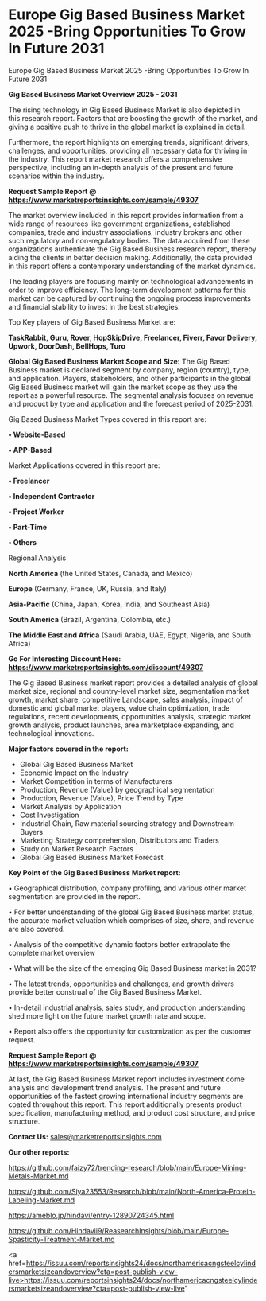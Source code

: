 # Europe Gig Based Business Market 2025 -Bring Opportunities To Grow In Future 2031
Europe Gig Based Business Market 2025 -Bring Opportunities To Grow In Future 2031

<Strong> Gig Based Business Market Overview 2025 - 2031</strong>

The rising technology in Gig Based Business Market is also depicted in this research report. Factors that are boosting the growth of the market, and giving a positive push to thrive in the global market is explained in detail.

Furthermore, the report highlights on emerging trends, significant drivers, challenges, and opportunities, providing all necessary data for thriving in the industry. This report market research offers a comprehensive perspective, including an in-depth analysis of the present and future scenarios within the industry.

<strong>Request Sample Report @ <a href=https://www.marketreportsinsights.com/sample/49307>https://www.marketreportsinsights.com/sample/49307</a></strong>

The market overview included in this report provides information from a wide range of resources like government organizations, established companies, trade and industry associations, industry brokers and other such regulatory and non-regulatory bodies. The data acquired from these organizations authenticate the Gig Based Business research report, thereby aiding the clients in better decision making. Additionally, the data provided in this report offers a contemporary understanding of the market dynamics.

The leading players are focusing mainly on technological advancements in order to improve efficiency. The long-term development patterns for this market can be captured by continuing the ongoing process improvements and financial stability to invest in the best strategies.

Top Key players of Gig Based Business Market are:

<strong>TaskRabbit, Guru, Rover, HopSkipDrive, Freelancer, Fiverr, Favor Delivery, Upwork, DoorDash, BellHops, Turo</strong>

<strong><b>Global Gig Based Business Market Scope and Size:</b></strong>
The Gig Based Business market is declared segment by company, region (country), type, and application. Players, stakeholders, and other participants in the global Gig Based Business market will gain the market scope as they use the report as a powerful resource. The segmental analysis focuses on revenue and product by type and application and the forecast period of 2025-2031.

Gig Based Business Market Types covered in this report are:

<strong>•  Website-Based

•  APP-Based</strong>

Market Applications covered in this report are:

<strong>•  Freelancer

•  Independent Contractor

•  Project Worker

•  Part-Time

•  Others</strong> 

Regional Analysis

<strong>North America</strong> (the United States, Canada, and Mexico)

<strong>Europe</strong> (Germany, France, UK, Russia, and Italy)

<strong>Asia-Pacific</strong> (China, Japan, Korea, India, and Southeast Asia)

<strong>South America</strong> (Brazil, Argentina, Colombia, etc.)

<strong>The Middle East and Africa</strong> (Saudi Arabia, UAE, Egypt, Nigeria, and South Africa)

<strong>Go For Interesting Discount Here: <a href=https://www.marketreportsinsights.com/discount/49307>https://www.marketreportsinsights.com/discount/49307</a></strong>

The Gig Based Business market report provides a detailed analysis of global market size, regional and country-level market size, segmentation market growth, market share, competitive Landscape, sales analysis, impact of domestic and global market players, value chain optimization, trade regulations, recent developments, opportunities analysis, strategic market growth analysis, product launches, area marketplace expanding, and technological innovations.

<strong><b>Major factors covered in the report:</b></strong>
<ul>
  <li>Global Gig Based Business Market </li>
  <li>Economic Impact on the Industry</li>
  <li>Market Competition in terms of Manufacturers</li>
  <li>Production, Revenue (Value) by geographical segmentation</li>
  <li>Production, Revenue (Value), Price Trend by Type</li>
  <li>Market Analysis by Application</li>
  <li>Cost Investigation</li>
  <li>Industrial Chain, Raw material sourcing strategy and Downstream Buyers</li>
  <li>Marketing Strategy comprehension, Distributors and Traders</li>
  <li>Study on Market Research Factors</li>
  <li>Global Gig Based Business Market Forecast</li>
</ul>

<strong><b>Key Point of the Gig Based Business Market report:</b></strong>

• Geographical distribution, company profiling, and various other market segmentation are provided in the report.

• For better understanding of the global Gig Based Business market status, the accurate market valuation which comprises of size, share, and revenue are also covered.

• Analysis of the competitive dynamic factors better extrapolate the complete market overview

• What will be the size of the emerging Gig Based Business market in 2031?

• The latest trends, opportunities and challenges, and growth drivers provide better construal of the Gig Based Business Market.

• In-detail industrial analysis, sales study, and production understanding shed more light on the future market growth rate and scope.

• Report also offers the opportunity for customization as per the customer request.

<strong>Request Sample Report @ <a href=https://www.marketreportsinsights.com/sample/49307>https://www.marketreportsinsights.com/sample/49307</a></strong>

At last, the Gig Based Business Market report includes investment come analysis and development trend analysis. The present and future opportunities of the fastest growing international industry segments are coated throughout this report. This report additionally presents product specification, manufacturing method, and product cost structure, and price structure.

<strong>Contact Us:</strong>
sales@marketreportsinsights.com

<strong>Our other reports:</strong>

<a href=https://github.com/faizy72/trending-research/blob/main/Europe-Mining-Metals-Market.md>https://github.com/faizy72/trending-research/blob/main/Europe-Mining-Metals-Market.md</a>

<a href=https://github.com/Siya23553/Research/blob/main/North-America-Protein-Labeling-Market.md>https://github.com/Siya23553/Research/blob/main/North-America-Protein-Labeling-Market.md</a>

<a href=https://ameblo.jp/hindavi/entry-12890724345.html>https://ameblo.jp/hindavi/entry-12890724345.html</a>

<a href=https://github.com/Hindavii9/ReasearchInsights/blob/main/Europe-Spasticity-Treatment-Market.md>https://github.com/Hindavii9/ReasearchInsights/blob/main/Europe-Spasticity-Treatment-Market.md</a>

<a href=https://issuu.com/reportsinsights24/docs/northamericacngsteelcylindersmarketsizeandoverview?cta=post-publish-view-live>https://issuu.com/reportsinsights24/docs/northamericacngsteelcylindersmarketsizeandoverview?cta=post-publish-view-live</a>"
